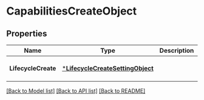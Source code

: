 # CapabilitiesCreateObject

## Properties
Name | Type | Description | Notes
------------ | ------------- | ------------- | -------------
**LifecycleCreate** | [***LifecycleCreateSettingObject**](LifecycleCreateSettingObject.md) |  | [optional] [default to null]

[[Back to Model list]](../README.md#documentation-for-models) [[Back to API list]](../README.md#documentation-for-api-endpoints) [[Back to README]](../README.md)


